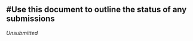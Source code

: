#Use this document to outline the status of any submissions
----------------------------------------------

*Unsubmitted*







